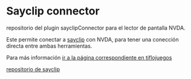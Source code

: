 # Sayclip connector #

repositorio del plugin sayclipConnector para el lector de pantalla NVDA.

Este permite conectar a [sayclip](https://tiflojuegos.com/page/sayclip) con NVDA, para tener una conección directa entre ambas herramientas.

Para más información [ir a la página correspondiente en tiflojuegos](https://tiflojuegos.com/page/sayclip)

[repositorio de sayclip](https://github.com/sanslash332/tfj-sayclip)
